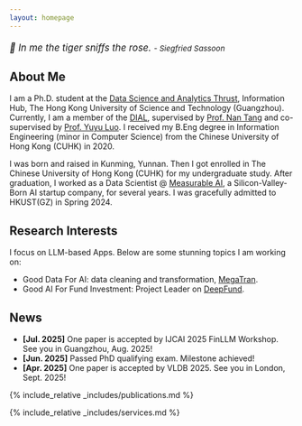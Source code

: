 ```yaml
---
layout: homepage
---
```


<div style="font-size: 1.2em; font-weight: normal; font-style: italic; margin: 20px 0;">
    <p>🌟 In me the tiger sniffs the rose. <span style="font-size: 0.8em;">- Siegfried Sassoon</span></p>
    <!-- <p>心有猛虎 细嗅蔷薇<span style="font-size: 0.8em;"> - 西格里夫·萨松</span></p> -->
</div>


## About Me

I am a Ph.D. student at the [Data Science and Analytics Thrust](https://dsa.hkust-gz.edu.cn/), Information Hub, The Hong Kong University of Science and Technology (Guangzhou). 
Currently, I am a member of the [DIAL](https://github.com/HKUSTDial), supervised by [Prof. Nan Tang](https://nantang.github.io/) and co-supervised by [Prof. Yuyu Luo](https://luoyuyu.vip/).
I received my B.Eng degree in Information Engineering (minor in Computer Science) from the Chinese University of Hong Kong (CUHK) in 2020.

I was born and raised in Kunming, Yunnan. Then I got enrolled in The Chinese University of Hong Kong (CUHK) for my undergraduate study. After graduation, I worked as a Data Scientist @ [Measurable AI](https://measurable.ai/en-US/), a Silicon-Valley-Born AI startup company, for several years. I was gracefully admitted to HKUST(GZ) in Spring 2024.

## Research Interests
I focus on LLM-based Apps. Below are some stunning topics I am working on:
- Good Data For AI: data cleaning and transformation, [MegaTran](https://github.com/HKUSTDial/megatran).
- Good AI For Fund Investment: Project Leader on [DeepFund](https://github.com/HKUSTDial/DeepFund).

## News
- **[Jul. 2025]** One paper is accepted by IJCAI 2025 FinLLM Workshop. See you in Guangzhou, Aug. 2025!
- **[Jun. 2025]** Passed PhD qualifying exam. Milestone achieved!
- **[Apr. 2025]** One paper is accepted by VLDB 2025. See you in London, Sept. 2025!

{% include_relative _includes/publications.md %}

{% include_relative _includes/services.md %}